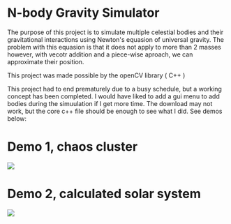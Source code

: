 # N-body Gravity Simulator

The purpose of this project is to simulate multiple celestial bodies and their gravitational interactions using Newton's equasion of universal gravity. The problem with this equasion is that it does not apply to more than 2 masses however, with vecotr addition and a piece-wise aproach, we can approximate their position.

This project was made possible by the openCV library ( C++ )

This project had to end prematurely due to a busy schedule, but a working concept has been completed. I would have liked to add a gui menu to add bodies during the simuulation if I get more time.
The download may not work, but the core c++ file should be enough to see what I did. See demos below:


# Demo 1, chaos cluster
![](grav1.gif)

# Demo 2, calculated solar system
![](grav2.gif)
